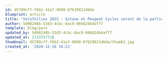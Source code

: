 ```yaml
---
id: d5789cff-f6b2-41a7-9690-87629821d6da
blueprint: article
title: 'Velofollies 2025 : Gitane et Peugeot Cycles seront de la partie'
author: 5d90248b-53d3-4cbc-8ac9-066824b4aff7
template: blog/post
updated_by: 5d90248b-53d3-4cbc-8ac9-066824b4aff7
updated_at: 1733757718
thumbnail: d5789cff-f6b2-41a7-9690-87629821d6da/thumb1.jpg
created_at: '2024-12-16 16:21'
---
```

